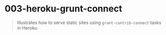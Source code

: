 003-heroku-grunt-connect
========================
> Illustrates how to serve static sites using `grunt-contrib-connect` tasks in Heroku.
